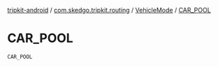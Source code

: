 [tripkit-android](../../index.md) / [com.skedgo.tripkit.routing](../index.md) / [VehicleMode](index.md) / [CAR_POOL](./-c-a-r_-p-o-o-l.md)

# CAR_POOL

`CAR_POOL`
